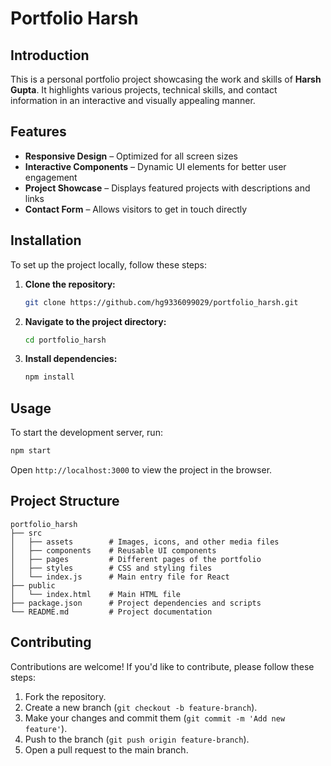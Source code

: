 # Portfolio Harsh  

## Introduction  
This is a personal portfolio project showcasing the work and skills of **Harsh Gupta**. It highlights various projects, technical skills, and contact information in an interactive and visually appealing manner.  

## Features  
- **Responsive Design** – Optimized for all screen sizes  
- **Interactive Components** – Dynamic UI elements for better user engagement  
- **Project Showcase** – Displays featured projects with descriptions and links  
- **Contact Form** – Allows visitors to get in touch directly  

## Installation  
To set up the project locally, follow these steps:  

1. **Clone the repository:**  
    ```bash
    git clone https://github.com/hg9336099029/portfolio_harsh.git
    ```
2. **Navigate to the project directory:**  
    ```bash
    cd portfolio_harsh
    ```
3. **Install dependencies:**  
    ```bash
    npm install
    ```

## Usage  
To start the development server, run:  
```bash
npm start
```
Open `http://localhost:3000` to view the project in the browser.  

## Project Structure  
```
portfolio_harsh
├── src
│   ├── assets        # Images, icons, and other media files
│   ├── components    # Reusable UI components
│   ├── pages         # Different pages of the portfolio
│   ├── styles        # CSS and styling files
│   └── index.js      # Main entry file for React
├── public
│   └── index.html    # Main HTML file
├── package.json      # Project dependencies and scripts
└── README.md         # Project documentation
```

## Contributing  
Contributions are welcome! If you'd like to contribute, please follow these steps:  

1. Fork the repository.  
2. Create a new branch (`git checkout -b feature-branch`).  
3. Make your changes and commit them (`git commit -m 'Add new feature'`).  
4. Push to the branch (`git push origin feature-branch`).  
5. Open a pull request to the main branch.  
 
